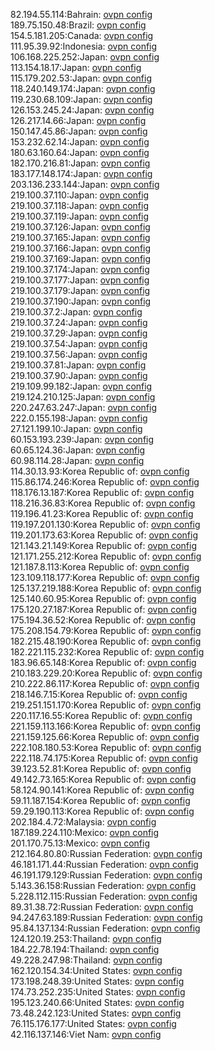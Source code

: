 82.194.55.114:Bahrain: [ovpn config](vpn/82_194_55_114.ovpn)  
189.75.150.48:Brazil: [ovpn config](vpn/189_75_150_48.ovpn)  
154.5.181.205:Canada: [ovpn config](vpn/154_5_181_205.ovpn)  
111.95.39.92:Indonesia: [ovpn config](vpn/111_95_39_92.ovpn)  
106.168.225.252:Japan: [ovpn config](vpn/106_168_225_252.ovpn)  
113.154.18.17:Japan: [ovpn config](vpn/113_154_18_17.ovpn)  
115.179.202.53:Japan: [ovpn config](vpn/115_179_202_53.ovpn)  
118.240.149.174:Japan: [ovpn config](vpn/118_240_149_174.ovpn)  
119.230.68.109:Japan: [ovpn config](vpn/119_230_68_109.ovpn)  
126.153.245.24:Japan: [ovpn config](vpn/126_153_245_24.ovpn)  
126.217.14.66:Japan: [ovpn config](vpn/126_217_14_66.ovpn)  
150.147.45.86:Japan: [ovpn config](vpn/150_147_45_86.ovpn)  
153.232.62.14:Japan: [ovpn config](vpn/153_232_62_14.ovpn)  
180.63.160.64:Japan: [ovpn config](vpn/180_63_160_64.ovpn)  
182.170.216.81:Japan: [ovpn config](vpn/182_170_216_81.ovpn)  
183.177.148.174:Japan: [ovpn config](vpn/183_177_148_174.ovpn)  
203.136.233.144:Japan: [ovpn config](vpn/203_136_233_144.ovpn)  
219.100.37.110:Japan: [ovpn config](vpn/219_100_37_110.ovpn)  
219.100.37.118:Japan: [ovpn config](vpn/219_100_37_118.ovpn)  
219.100.37.119:Japan: [ovpn config](vpn/219_100_37_119.ovpn)  
219.100.37.126:Japan: [ovpn config](vpn/219_100_37_126.ovpn)  
219.100.37.165:Japan: [ovpn config](vpn/219_100_37_165.ovpn)  
219.100.37.166:Japan: [ovpn config](vpn/219_100_37_166.ovpn)  
219.100.37.169:Japan: [ovpn config](vpn/219_100_37_169.ovpn)  
219.100.37.174:Japan: [ovpn config](vpn/219_100_37_174.ovpn)  
219.100.37.177:Japan: [ovpn config](vpn/219_100_37_177.ovpn)  
219.100.37.179:Japan: [ovpn config](vpn/219_100_37_179.ovpn)  
219.100.37.190:Japan: [ovpn config](vpn/219_100_37_190.ovpn)  
219.100.37.2:Japan: [ovpn config](vpn/219_100_37_2.ovpn)  
219.100.37.24:Japan: [ovpn config](vpn/219_100_37_24.ovpn)  
219.100.37.29:Japan: [ovpn config](vpn/219_100_37_29.ovpn)  
219.100.37.54:Japan: [ovpn config](vpn/219_100_37_54.ovpn)  
219.100.37.56:Japan: [ovpn config](vpn/219_100_37_56.ovpn)  
219.100.37.81:Japan: [ovpn config](vpn/219_100_37_81.ovpn)  
219.100.37.90:Japan: [ovpn config](vpn/219_100_37_90.ovpn)  
219.109.99.182:Japan: [ovpn config](vpn/219_109_99_182.ovpn)  
219.124.210.125:Japan: [ovpn config](vpn/219_124_210_125.ovpn)  
220.247.63.247:Japan: [ovpn config](vpn/220_247_63_247.ovpn)  
222.0.155.198:Japan: [ovpn config](vpn/222_0_155_198.ovpn)  
27.121.199.10:Japan: [ovpn config](vpn/27_121_199_10.ovpn)  
60.153.193.239:Japan: [ovpn config](vpn/60_153_193_239.ovpn)  
60.65.124.36:Japan: [ovpn config](vpn/60_65_124_36.ovpn)  
60.98.114.28:Japan: [ovpn config](vpn/60_98_114_28.ovpn)  
114.30.13.93:Korea Republic of: [ovpn config](vpn/114_30_13_93.ovpn)  
115.86.174.246:Korea Republic of: [ovpn config](vpn/115_86_174_246.ovpn)  
118.176.13.187:Korea Republic of: [ovpn config](vpn/118_176_13_187.ovpn)  
118.216.36.83:Korea Republic of: [ovpn config](vpn/118_216_36_83.ovpn)  
119.196.41.23:Korea Republic of: [ovpn config](vpn/119_196_41_23.ovpn)  
119.197.201.130:Korea Republic of: [ovpn config](vpn/119_197_201_130.ovpn)  
119.201.173.63:Korea Republic of: [ovpn config](vpn/119_201_173_63.ovpn)  
121.143.21.149:Korea Republic of: [ovpn config](vpn/121_143_21_149.ovpn)  
121.171.255.212:Korea Republic of: [ovpn config](vpn/121_171_255_212.ovpn)  
121.187.8.113:Korea Republic of: [ovpn config](vpn/121_187_8_113.ovpn)  
123.109.118.177:Korea Republic of: [ovpn config](vpn/123_109_118_177.ovpn)  
125.137.219.188:Korea Republic of: [ovpn config](vpn/125_137_219_188.ovpn)  
125.140.60.95:Korea Republic of: [ovpn config](vpn/125_140_60_95.ovpn)  
175.120.27.187:Korea Republic of: [ovpn config](vpn/175_120_27_187.ovpn)  
175.194.36.52:Korea Republic of: [ovpn config](vpn/175_194_36_52.ovpn)  
175.208.154.79:Korea Republic of: [ovpn config](vpn/175_208_154_79.ovpn)  
182.215.48.190:Korea Republic of: [ovpn config](vpn/182_215_48_190.ovpn)  
182.221.115.232:Korea Republic of: [ovpn config](vpn/182_221_115_232.ovpn)  
183.96.65.148:Korea Republic of: [ovpn config](vpn/183_96_65_148.ovpn)  
210.183.229.20:Korea Republic of: [ovpn config](vpn/210_183_229_20.ovpn)  
210.222.86.117:Korea Republic of: [ovpn config](vpn/210_222_86_117.ovpn)  
218.146.7.15:Korea Republic of: [ovpn config](vpn/218_146_7_15.ovpn)  
219.251.151.170:Korea Republic of: [ovpn config](vpn/219_251_151_170.ovpn)  
220.117.16.55:Korea Republic of: [ovpn config](vpn/220_117_16_55.ovpn)  
221.159.113.166:Korea Republic of: [ovpn config](vpn/221_159_113_166.ovpn)  
221.159.125.66:Korea Republic of: [ovpn config](vpn/221_159_125_66.ovpn)  
222.108.180.53:Korea Republic of: [ovpn config](vpn/222_108_180_53.ovpn)  
222.118.74.175:Korea Republic of: [ovpn config](vpn/222_118_74_175.ovpn)  
39.123.52.81:Korea Republic of: [ovpn config](vpn/39_123_52_81.ovpn)  
49.142.73.165:Korea Republic of: [ovpn config](vpn/49_142_73_165.ovpn)  
58.124.90.141:Korea Republic of: [ovpn config](vpn/58_124_90_141.ovpn)  
59.11.187.154:Korea Republic of: [ovpn config](vpn/59_11_187_154.ovpn)  
59.29.190.113:Korea Republic of: [ovpn config](vpn/59_29_190_113.ovpn)  
202.184.4.72:Malaysia: [ovpn config](vpn/202_184_4_72.ovpn)  
187.189.224.110:Mexico: [ovpn config](vpn/187_189_224_110.ovpn)  
201.170.75.13:Mexico: [ovpn config](vpn/201_170_75_13.ovpn)  
212.164.80.80:Russian Federation: [ovpn config](vpn/212_164_80_80.ovpn)  
46.181.171.44:Russian Federation: [ovpn config](vpn/46_181_171_44.ovpn)  
46.191.179.129:Russian Federation: [ovpn config](vpn/46_191_179_129.ovpn)  
5.143.36.158:Russian Federation: [ovpn config](vpn/5_143_36_158.ovpn)  
5.228.112.115:Russian Federation: [ovpn config](vpn/5_228_112_115.ovpn)  
89.31.38.72:Russian Federation: [ovpn config](vpn/89_31_38_72.ovpn)  
94.247.63.189:Russian Federation: [ovpn config](vpn/94_247_63_189.ovpn)  
95.84.137.134:Russian Federation: [ovpn config](vpn/95_84_137_134.ovpn)  
124.120.19.253:Thailand: [ovpn config](vpn/124_120_19_253.ovpn)  
184.22.78.194:Thailand: [ovpn config](vpn/184_22_78_194.ovpn)  
49.228.247.98:Thailand: [ovpn config](vpn/49_228_247_98.ovpn)  
162.120.154.34:United States: [ovpn config](vpn/162_120_154_34.ovpn)  
173.198.248.39:United States: [ovpn config](vpn/173_198_248_39.ovpn)  
174.73.252.235:United States: [ovpn config](vpn/174_73_252_235.ovpn)  
195.123.240.66:United States: [ovpn config](vpn/195_123_240_66.ovpn)  
73.48.242.123:United States: [ovpn config](vpn/73_48_242_123.ovpn)  
76.115.176.177:United States: [ovpn config](vpn/76_115_176_177.ovpn)  
42.116.137.146:Viet Nam: [ovpn config](vpn/42_116_137_146.ovpn)  
